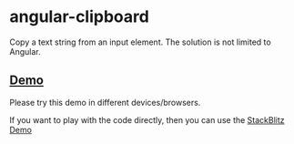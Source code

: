 # angular-clipboard

Copy a text string from an input element. The solution is not limited to Angular.

## [Demo](https://angular-clipboard.netlify.com/)

Please try this demo in different devices/browsers.

If you want to play with the code directly, then you can use the [StackBlitz Demo](https://stackblitz.com/github/changhuixu/angular-clipboard)

